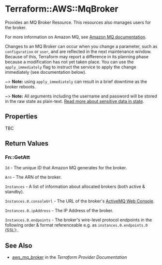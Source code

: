 # Terraform::AWS::MqBroker

Provides an MQ Broker Resource. This resources also manages users for the broker.

For more information on Amazon MQ, see [Amazon MQ documentation](https://docs.aws.amazon.com/amazon-mq/latest/developer-guide/welcome.html).

Changes to an MQ Broker can occur when you change a
parameter, such as `configuration` or `user`, and are reflected in the next maintenance
window. Because of this, Terraform may report a difference in its planning
phase because a modification has not yet taken place. You can use the
`apply_immediately` flag to instruct the service to apply the change immediately
(see documentation below).

~> **Note:** using `apply_immediately` can result in a
brief downtime as the broker reboots.

~> **Note:** All arguments including the username and password will be stored in the raw state as plain-text.
[Read more about sensitive data in state](/docs/state/sensitive-data.html).

## Properties

TBC

## Return Values

### Fn::GetAtt

`Id` - The unique ID that Amazon MQ generates for the broker.

`Arn` - The ARN of the broker.

`Instances` - A list of information about allocated brokers (both active & standby).

`Instances.0.consoleUrl` - The URL of the broker's [ActiveMQ Web Console](http://activemq.apache.org/web-console.html).

`Instances.0.ipAddress` - The IP Address of the broker.

`Instances.0.endpoints` - The broker's wire-level protocol endpoints in the following order & format referenceable e.g. as `instances.0.endpoints.0` (SSL):.

## See Also

* [aws_mq_broker](https://www.terraform.io/docs/providers/aws/r/mq_broker.html) in the _Terraform Provider Documentation_